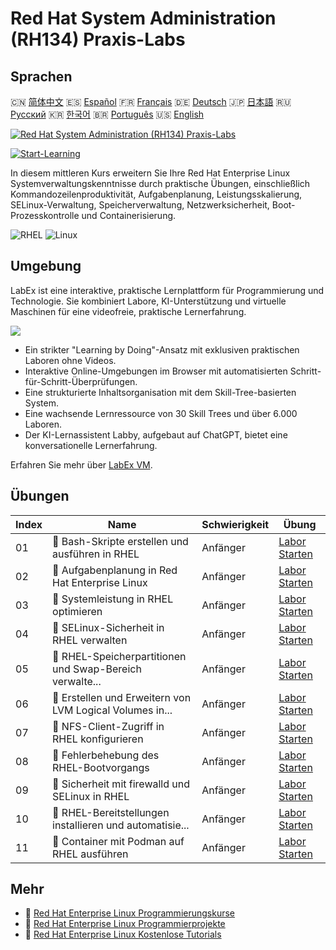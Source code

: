 # Red Hat System Administration (RH134) Praxis-Labs

## Sprachen

🇨🇳 [简体中文](README_zh.md) 🇪🇸 [Español](README_es.md) 🇫🇷 [Français](README_fr.md) 🇩🇪 [Deutsch](README_de.md) 🇯🇵 [日本語](README_ja.md) 🇷🇺 [Русский](README_ru.md) 🇰🇷 [한국어](README_ko.md) 🇧🇷 [Português](README_pt.md) 🇺🇸 [English](README.md) 

[![Red Hat System Administration (RH134) Praxis-Labs](https://cover-creator.labex.io/red-hat-system-administration-rh134-labs.png?lang=de)](https://labex.io/de/courses/red-hat-system-administration-rh134-labs)

[![Start-Learning](https://img.shields.io/badge/Start-Learning-whitesmoke?style=for-the-badge)](https://labex.io/de/courses/red-hat-system-administration-rh134-labs)

In diesem mittleren Kurs erweitern Sie Ihre Red Hat Enterprise Linux Systemverwaltungskenntnisse durch praktische Übungen, einschließlich Kommandozeilenproduktivität, Aufgabenplanung, Leistungsskalierung, SELinux-Verwaltung, Speicherverwaltung, Netzwerksicherheit, Boot-Prozesskontrolle und Containerisierung.

![RHEL](https://img.shields.io/badge/RHEL-whitesmoke?style=for-the-badge&logo=rhel)
![Linux](https://img.shields.io/badge/Linux-whitesmoke?style=for-the-badge&logo=linux)


## Umgebung

LabEx ist eine interaktive, praktische Lernplattform für Programmierung und Technologie. Sie kombiniert Labore, KI-Unterstützung und virtuelle Maschinen für eine videofreie, praktische Lernerfahrung.

![](https://tutorial-screenshot.getvm.io/images/vm-1725247253.png)

- Ein strikter "Learning by Doing"-Ansatz mit exklusiven praktischen Laboren ohne Videos.
- Interaktive Online-Umgebungen im Browser mit automatisierten Schritt-für-Schritt-Überprüfungen.
- Eine strukturierte Inhaltsorganisation mit dem Skill-Tree-basierten System.
- Eine wachsende Lernressource von 30 Skill Trees und über 6.000 Laboren.
- Der KI-Lernassistent Labby, aufgebaut auf ChatGPT, bietet eine konversationelle Lernerfahrung.

Erfahren Sie mehr über [LabEx VM](https://support.labex.io/using-labex/virtual-machine).

## Übungen

|   Index | Name                                                     | Schwierigkeit   | Übung                                                                                                                               |
|---------|----------------------------------------------------------|-----------------|-------------------------------------------------------------------------------------------------------------------------------------|
|      01 | 📖 Bash-Skripte erstellen und ausführen in RHEL          | Anfänger        | <a target='_blank' href='https://labex.io/de/tutorials/rhel-create-and-execute-bash-scripts-in-rhel-588877'>Labor Starten</a>       |
|      02 | 📖 Aufgabenplanung in Red Hat Enterprise Linux           | Anfänger        | <a target='_blank' href='https://labex.io/de/tutorials/rhel-schedule-tasks-in-red-hat-enterprise-linux-588897'>Labor Starten</a>    |
|      03 | 📖 Systemleistung in RHEL optimieren                     | Anfänger        | <a target='_blank' href='https://labex.io/de/labs/rhel-tune-system-performance-in-rhel-588907'>Labor Starten</a>                    |
|      04 | 📖 SELinux-Sicherheit in RHEL verwalten                  | Anfänger        | <a target='_blank' href='https://labex.io/de/tutorials/rhel-manage-selinux-security-in-rhel-589233'>Labor Starten</a>               |
|      05 | 📖 RHEL-Speicherpartitionen und Swap-Bereich verwalte... | Anfänger        | <a target='_blank' href='https://labex.io/de/tutorials/rhel-manage-rhel-storage-partitions-and-swap-space-589241'>Labor Starten</a> |
|      06 | 📖 Erstellen und Erweitern von LVM Logical Volumes in... | Anfänger        | <a target='_blank' href='https://labex.io/de/tutorials/rhel-create-and-extend-lvm-logical-volumes-in-rhel-589245'>Labor Starten</a> |
|      07 | 📖 NFS-Client-Zugriff in RHEL konfigurieren              | Anfänger        | <a target='_blank' href='https://labex.io/de/tutorials/rhel-configure-nfs-client-access-in-rhel-589252'>Labor Starten</a>           |
|      08 | 📖 Fehlerbehebung des RHEL-Bootvorgangs                  | Anfänger        | <a target='_blank' href='https://labex.io/de/tutorials/rhel-troubleshoot-the-rhel-boot-process-589253'>Labor Starten</a>            |
|      09 | 📖 Sicherheit mit firewalld und SELinux in RHEL          | Anfänger        | <a target='_blank' href='https://labex.io/de/tutorials/rhel-secure-with-firewalld-and-selinux-in-rhel-589259'>Labor Starten</a>     |
|      10 | 📖 RHEL-Bereitstellungen installieren und automatisie... | Anfänger        | <a target='_blank' href='https://labex.io/de/tutorials/rhel-install-and-automate-rhel-deployments-589257'>Labor Starten</a>         |
|      11 | 📖 Container mit Podman auf RHEL ausführen               | Anfänger        | <a target='_blank' href='https://labex.io/de/tutorials/rhel-run-containers-with-podman-on-rhel-589256'>Labor Starten</a>            |

## Mehr

- 🔗 [Red Hat Enterprise Linux Programmierungskurse](https://github.com/labex-labs/awesome-programming-courses)
- 🔗 [Red Hat Enterprise Linux Programmierprojekte](https://github.com/labex-labs/awesome-programming-projects)
- 🔗 [Red Hat Enterprise Linux Kostenlose Tutorials](https://github.com/labex-labs/rhel-free-tutorials)

